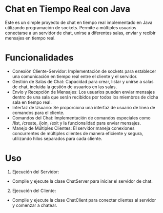 # Chat en Tiempo Real con Java
Este es un simple proyecto de chat en tiempo real implementado en Java utilizando programación de sockets. Permite a múltiples usuarios conectarse a un servidor de chat, unirse a diferentes salas, enviar y recibir mensajes en tiempo real.

# Funcionalidades
- Conexión Cliente-Servidor: Implementación de sockets para establecer una comunicación en tiempo real entre el cliente y el servidor.
- Gestión de Salas de Chat: Capacidad para crear, listar y unirse a salas de chat, incluida la gestión de usuarios en las salas.
- Envío y Recepción de Mensajes: Los usuarios pueden enviar mensajes dentro de una sala que serán recibidos por todos los miembros de dicha sala en tiempo real.
- Interfaz de Usuario: Se proporciona una interfaz de usuario de línea de comandos para el cliente.
- Comandos del Chat: Implementación de comandos especiales como /list, /create, /join, /exit y la funcionalidad para enviar mensajes.
- Manejo de Múltiples Clientes: El servidor maneja conexiones concurrentes de múltiples clientes de manera eficiente y segura, utilizando hilos separados para cada cliente.

# Uso
1.	Ejecución del Servidor:
- Compile y ejecute la clase ChatServer para iniciar el servidor de chat.
2.	Ejecución del Cliente:
- Compile y ejecute la clase ChatClient para conectar clientes al servidor y comenzar a chatear.
